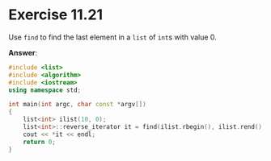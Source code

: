# Exercise 11.21

Use `find` to find the last element in a `list` of `int`s with value 0.

**Answer**:

```cpp
#include <list>
#include <algorithm>
#include <iostream>
using namespace std;

int main(int argc, char const *argv[])
{
    list<int> ilist(10, 0);
    list<int>::reverse_iterator it = find(ilist.rbegin(), ilist.rend(), 0);
    cout << *it << endl;
    return 0;
}
```